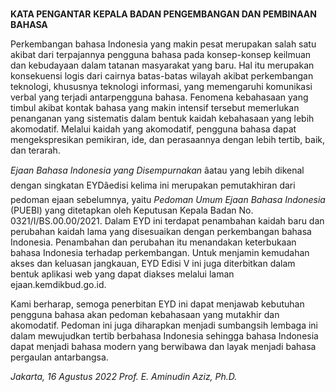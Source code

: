 #

**KATA PENGANTAR** **KEPALA BADAN PENGEMBANGAN DAN PEMBINAAN BAHASA**

Perkembangan bahasa Indonesia yang makin pesat merupakan salah satu akibat
dari terpajannya pengguna bahasa pada konsep-konsep keilmuan dan kebudayaan
dalam tatanan masyarakat yang baru. Hal itu merupakan konsekuensi logis dari
cairnya batas-batas wilayah akibat perkembangan teknologi, khususnya teknologi
informasi, yang memengaruhi komunikasi verbal yang terjadi antarpengguna
bahasa. Fenomena kebahasaan yang timbul akibat kontak bahasa yang makin
intensif tersebut memerlukan penanganan yang sistematis dalam bentuk kaidah
kebahasaan yang lebih akomodatif. Melalui kaidah yang akomodatif, pengguna
bahasa dapat mengekspresikan pemikiran, ide, dan perasaannya dengan lebih
tertib, baik, dan terarah.

_Ejaan Bahasa Indonesia yang Disempurnakan_ âatau yang lebih dikenal dengan
singkatan EYDâedisi kelima ini merupakan pemutakhiran dari pedoman ejaan
sebelumnya, yaitu _Pedoman Umum Ejaan Bahasa Indonesia_ (PUEBI) yang
ditetapkan oleh Keputusan Kepala Badan No. 0321/I/BS.00.00/2021. Dalam EYD ini
terdapat penambahan kaidah baru dan perubahan kaidah lama yang disesuaikan
dengan perkembangan bahasa Indonesia. Penambahan dan perubahan itu menandakan
keterbukaan bahasa Indonesia terhadap perkembangan. Untuk menjamin kemudahan
akses dan keluasan jangkauan, EYD Edisi V ini juga diterbitkan dalam bentuk
aplikasi web yang dapat diakses melalui laman ejaan.kemdikbud.go.id.

Kami berharap, semoga penerbitan EYD ini dapat menjawab kebutuhan pengguna
bahasa akan pedoman kebahasaan yang mutakhir dan akomodatif. Pedoman ini juga
diharapkan menjadi sumbangsih lembaga ini dalam mewujudkan tertib berbahasa
Indonesia sehingga bahasa Indonesia dapat menjadi bahasa modern yang berwibawa
dan layak menjadi bahasa pergaulan antarbangsa.

_Jakarta, 16 Agustus 2022_ _Prof. E. Aminudin Aziz, Ph.D._